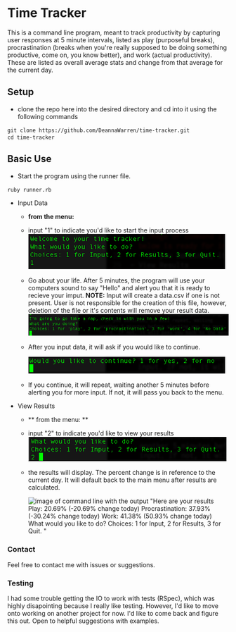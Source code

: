 # Time Tracker

This is a command line program, meant to track productivity by capturing user responses at 5 minute intervals, listed as play (purposeful breaks), procrastination (breaks when you're really supposed to be doing something productive, come on, you know better), and work (actual productivity). These are listed as overall average stats and change from that average for the current day.

## Setup

- clone the repo here into the desired directory and cd into it using the following commands

````
git clone https://github.com/DeannaWarren/time-tracker.git
cd time-tracker
````
## Basic Use

- Start the program using the runner file.

````
ruby runner.rb
````
- Input Data
  - **from the menu:**
  - input "1" to indicate you'd like to start the input process
  ![image of command line with the output "Welcome to your time tracker! What would you like to do? Choices: 1 for Input, 2 for Results, 3 for Quit.". The line below shows the user input as "1"](imgs/menu-to-input.png)
  - Go about your life. After 5 minutes, the program will use your computers sound to say "Hello" and alert you that it is ready to recieve your imput. **NOTE:** Input will create a data.csv if one is not present. User is not responsible for the creation of this file, however, deletion of the file or it's contents will remove your result data.
  ![image of command line with the output "I'm going to go take a nap, check in with you in a few! What are you doing? Choices: 1 for 'play', 2 for 'procrastination', 3 for 'work', 4 for 'No Data'". The line below is ready for input](imgs/input-menu.png)
  - After you input data, it will ask if you would like to continue.
  
    ![image of command line with output "Would you like to continue? 1 for yes, 2 for no" The line below is ready for input.](imgs/input-end.png)
  - If you continue, it will repeat, waiting another 5 minutes before alerting you for more input. If not, it will pass you back to the menu. 
- View Results
  - ** from the menu: **
  - input "2" to indicate you'd like to view your results
  ![image of command line with the output "Welcome to your time tracker! What would you like to do? Choices: 1 for Input, 2 for Results, 3 for Quit.". The line below shows the user input as "2" next to the cursor](imgs/menu-to-results.png)
  - the results will display. The percent change is in reference to the current day. It will default back to the main menu after results are calculated.
  
    ![image of command line with the output "Here are your results Play: 20.69%  (-20.69% change today) Procrastination: 37.93%  (-30.24% change today) Work: 41.38% (50.93% change today) What would you like to do? Choices: 1 for Input, 2 for Results, 3 for Quit.
"](imgs/results.png)

### Contact
Feel free to contact me with issues or suggestions. 

### Testing
I had some trouble getting the IO to work with tests (RSpec), which was highly disapointing because I really like testing. However, I'd like to move onto working on another project for now. I'd like to come back and figure this out. Open to helpful suggestions with examples. 

